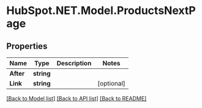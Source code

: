 # HubSpot.NET.Model.ProductsNextPage

## Properties

Name | Type | Description | Notes
------------ | ------------- | ------------- | -------------
**After** | **string** |  | 
**Link** | **string** |  | [optional] 

[[Back to Model list]](../README.md#documentation-for-models) [[Back to API list]](../README.md#documentation-for-api-endpoints) [[Back to README]](../README.md)

